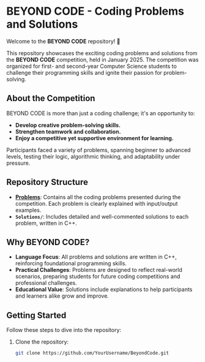 # BEYOND CODE - Coding Problems and Solutions

Welcome to the **BEYOND CODE** repository! 🚀  

This repository showcases the exciting coding problems and solutions from the **BEYOND CODE** competition, held in January 2025. The competition was organized for first- and second-year Computer Science students to challenge their programming skills and ignite their passion for problem-solving.

## About the Competition
BEYOND CODE is more than just a coding challenge; it's an opportunity to:
- **Develop creative problem-solving skills.**
- **Strengthen teamwork and collaboration.**
- **Enjoy a competitive yet supportive environment for learning.**

Participants faced a variety of problems, spanning beginner to advanced levels, testing their logic, algorithmic thinking, and adaptability under pressure.

## Repository Structure
- **[Problems](https://github.com/Sarixm/Beyond-code-/blob/main/BTC1%20-%20Questions-tal.)**: Contains all the coding problems presented during the competition. Each problem is clearly explained with input/output examples.
- **`Solutions/`**: Includes detailed and well-commented solutions to each problem, written in C++.


## Why BEYOND CODE?
- **Language Focus**: All problems and solutions are written in C++, reinforcing foundational programming skills.
- **Practical Challenges**: Problems are designed to reflect real-world scenarios, preparing students for future coding competitions and professional challenges.
- **Educational Value**: Solutions include explanations to help participants and learners alike grow and improve.

## Getting Started
Follow these steps to dive into the repository:
1. Clone the repository:
   ```bash
   git clone https://github.com/YourUsername/BeyondCode.git
